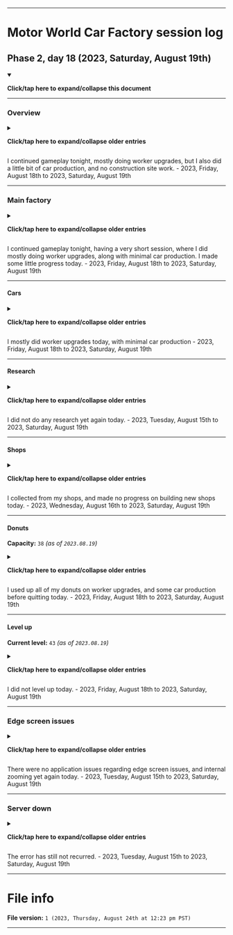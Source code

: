 
***

# Motor World Car Factory session log

## Phase 2, day 18 (2023, Saturday, August 19th)

<details open><summary><p><b>Click/tap here to expand/collapse this document</b></p></summary>

***

### Overview

<details><summary><p><b>Click/tap here to expand/collapse older entries</b></p></summary>

I finally resumed gameplay of this game today, after a hiatus that almost lasted 2 full years. I started after midnight. This is going to continue on a daily basis. - 2023, Wednesday, August 2nd

I resumed gameplay again tonight in full, but couldn't properly finish the session after this game due to extreme tiredness. - 2023, Thursday, August 3rd

I continued to play tonight, and made less progress. My PDA also suffered a system crash during gameplay. - 2023, Friday, August 4th

I continued to play tonight, and made less progress. - 2023, Saturday, August 5th

I continued to play tonight, and made less progress. I reversed my two daily sessions tonight, playing Motor World: Car Factory last. - 2023, Sunday, August 6th

I continued to play tonight, and made some progress. I finished building a service shop today, and began to build a go-kart building. I also built less durable cars. My sessions remained reversed, for now, MW:CF will be played last. - 2023, Monday, August 7th

I continued to play tonight, and made some progress. I finished building a service shop today, and began to build a go-kart building. I also built less durable cars. My sessions remained reversed, for now, MW:CF will be played last. - 2023, Monday, August 7th

I continued to play tonight, and made significantly less progress. I worked solely on upgrading workers, in the hopes that I can produce more racecars and highly durable cars in the future. I also sold 3 cars, but not the racecar, as it is taking time to sell. - 2023, Tuesday, August 8th

I continued to play tonight, and made less progress. I worked solely on upgrading workers, in the hopes that I can produce more racecars and highly durable cars in the future. I also sold 1 car today (the racecar) and leveled up to level 42. - 2023, Wednesday, August 9th

I continued to play tonight, and made less progress. I worked solely on upgrading workers, in the hopes that I can produce more racecars and highly durable cars in the future. - 2023, Thursday, August 10th

I continued to play tonight, and made slightly more progress. I worked solely on upgrading workers, in the hopes that I can produce more racecars and highly durable cars in the future. I began to collect rewards from my game progress today. - 2023, Friday, August 11th

I continued to play tonight, and made slightly less progress. I worked solely on upgrading workers, in the hopes that I can produce more racecars and highly durable cars in the future. I also collected some rewards from game progress again today. - 2023, Saturday, August 12th

I continued to play tonight, and made slightly more progress. I did some car development today, not finishing production on any, just moving it along a little. I mainly worked on upgrading workers again. I also played this game much later in the day (not at night) due to a schedule error after I became too tired last night. I also reversed the position of my Modern Smurfs Village and Motor World: Car Factory sessions again, with this game coming 1st (or 3rd) - 2023, Sunday, August 13th

I skipped my session today, as I needed to re-adjust my schedule a bit after falling asleep early last night. It threw off my schedule for this game today, and it required a day to re-adjust. - 2023, Monday, August 14th

I resumed gameplay tonight, mostly doing worker upgrades, but I also did a little bit of car production and construction site work as well. - 2023, Tuesday, August 15th

I continued gameplay tonight, mostly doing car manufacturing, but I also did a little bit of worker upgrades, and no construction site work. - 2023, Wednesday, August 16th

I continued gameplay tonight, mostly doing worker upgrades, but I also did quite a bit of car production, and no construction site work. - 2023, Thursday, August 17th

</details>

I continued gameplay tonight, mostly doing worker upgrades, but I also did a little bit of car production, and no construction site work. - 2023, Friday, August 18th to 2023, Saturday, August 19th

***

### Main factory

<details><summary><p><b>Click/tap here to expand/collapse older entries</b></p></summary>

After returning, everything was the same as when I played nearly 2 full years ago. I produced new cars until I ran out of donuts. - 2023, Wednesday, August 2nd

I produced new cars, upgraded workers, worked on construction, and sold cars until I ran out of donuts and quit. - 2023, Thursday, August 3rd

I produced new cars, upgraded some workers, worked on construction, and sold cars until I ran out of donuts and quit. My Sunny Roadster leveled up today. - 2023, Friday, August 4th

I produced new cars, upgraded some workers, worked on construction, and sold cars until I ran out of donuts and quit. - 2023, Saturday, August 5th

I produced new cars, did not upgrade any workers, did not work on construction, and sold cars until I ran out of donuts and quit. I began to build a really advanced car as an experiment, and it screwed up my whole assembly line. - 2023, Sunday, August 6th

I produced new cars, did not upgrade any workers, worked on construction, and sold cars until I ran out of donuts and quit. I finished building the Peaks Race Car today. - 2023, Monday, August 7th

I did not produce new cars, did not do construction, and only upgraded workers until I ran out of donuts and quit. - 2023, Tuesday, August 8th

I did not produce new cars, did not do construction, and only upgraded workers until I ran out of donuts and quit. I messed up severely, collecting from my shops before spending any donuts. It caused me to level up, and the level up reward was diminished, as my donut capacity was already maxed. - 2023, Wednesday, August 9th

I did not produce new cars, did not do construction, and only upgraded workers until I ran out of donuts and quit. Nothing was sold, and there were no levels gained. - 2023, Thursday, August 10th

I did not produce new cars, did not do construction, and only upgraded workers until I ran out of donuts and quit. Nothing was sold, and there were no levels gained. I did collect rewards from recent game progress. My factory ratings are drastically dropping from the lack of new cars. - 2023, Friday, August 11th

I did not produce new cars, did not do construction, and only upgraded workers until I ran out of donuts and quit. Nothing was sold, and there were no levels gained. - 2023, Saturday, August 12th

I did some car development today, not finishing production on any, just moving it along a little. I mainly worked on upgrading workers again. I also played this game much later in the day (not at night) due to a schedule error after I became too tired last night. I also reversed the position of my Modern Smurfs Village and Motor World: Car Factory sessions again, with this game coming 1st (or 3rd) - 2023, Sunday, August 13th

My session was skipped today. - 2023, Monday, August 14th

I resumed gameplay tonight, mostly doing worker upgrades, but I also did a little bit of car production and construction site work as well. - 2023, Tuesday, August 15th

I continued gameplay tonight, mostly doing car manufacturing/production, but I also did a little bit of worker upgrades. My session ended with an event resulting in a "tactical fail" I could not do anything about the customer complaint, the game should have at least had a coin spending option. - 2023, Wednesday, August 16th

I continued gameplay tonight, mostly doing worker upgrades before leveling up, then I did mostly car manufacturing/production, but I also did a little bit of worker upgrades. I made some progress today. - 2023, Thursday, August 17th

</details>

I continued gameplay tonight, having a very short session, where I did mostly doing worker upgrades, along with minimal car production. I made some little progress today. - 2023, Friday, August 18th to 2023, Saturday, August 19th

***

#### Cars

<details><summary><p><b>Click/tap here to expand/collapse older entries</b></p></summary>

I started to produce and sell some new Berliner Donks, but then switched to Sunny Roadsters, so that I could unlock another car type. - 2023, Wednesday, August 2nd

I continued to develop, produce, and sell Sunny Roadsters today. - 2023, Thursday, August 3rd

I continued to develop, produce, and sell Sunny Roadsters again today, with the car build kit leveling up today after the 25th vehicle was built. - 2023, Friday, August 4th

I continued to develop, produce, and sell Sunny Roadsters again today. - 2023, Saturday, August 5th

I continued to develop, produce, and sell Sunny Roadsters again today, but most of my efforts went towards a single car (a Peaks Race Car) - 2023, Sunday, August 6th

I began to develop Bendy SUVs today after finishing the Peaks Race Car. - 2023, Monday, August 7th

I worked solely on worker upgrades today, not building any cars. - 2023, Tuesday, August 8th to 2023, Wednesday, August 29th

I worked solely on worker upgrades today, not building or selling any cars. - 2023, Thursday, August 10th to 2023, Friday, August 11th

I worked solely on worker upgrades yet again today, not building or selling any cars. - 2023, Saturday, August 12th

I worked mostly on worker upgrades yet again today, but moved a car a little ways down the assembly line, and not finishing it. - 2023, Sunday, August 13th

My session was skipped today. - 2023, Monday, August 14th

I worked mostly on worker upgrades yet again today, but did more car production today near the end. - 2023, Tuesday, August 15th

I mostly did car production today, with some worker upgrades. - 2023, Wednesday, August 16th

I mostly did car production today, with a lot of worker upgrades as well. - 2023, Thursday, August 17th

</details>

I mostly did worker upgrades today, with minimal car production - 2023, Friday, August 18th to 2023, Saturday, August 19th

***

#### Research

<details><summary><p><b>Click/tap here to expand/collapse older entries</b></p></summary>

I began researching V8 engines today. - 2023, Wednesday, August 2nd

I began researching aluminum frames today. - 2023, Thursday, August 3rd

I began researching down sizing and V12 engines today. - 2023, Friday, August 4th

I began researching carbon panels today. - 2023, Saturday, August 5th

I began researching rally technology today. - 2023, Sunday, August 6th

I began researching self-driving car technology today. - 2023, Monday, August 7th

I began researching space technology today. - 2023, Tuesday, August 8th

I began researching hydrogen engine technology today. - 2023, Wednesday, August 9th

I did not do any research today. - 2023, Thursday, August 10th

I did not do any research again today. - 2023, Friday, August 11th

I did not do any research yet again today. - 2023, Saturday, August 12th to 2023, Sunday, August 13th

My session was skipped today. - 2023, Monday, August 14th

</details>

I did not do any research yet again today. - 2023, Tuesday, August 15th to 2023, Saturday, August 19th

***

#### Shops

<details><summary><p><b>Click/tap here to expand/collapse older entries</b></p></summary>

I collected from my shops, and made no progress on building new shops. - 2023, Wednesday, August 2nd

I collected from my shops, and made some progress on building new shops. - 2023, Thursday, August 3rd

I collected from my shops, and made minor progress on building new shops. - 2023, Friday, August 4th

I collected from my shops, and made minor progress on building new shops. - 2023, Saturday, August 5th

I collected from my shops, and made no progress on building new shops. - 2023, Sunday, August 6th

I collected from my shops, and made progress on building new shops, finishing construction on the service shop, and beginning to build a Go-Kart building. - 2023, Monday, August 7th

I collected from my shops, and made no progress on building new shops. - 2023, Tuesday, August 8th

I messed up severely, collecting from my shops before spending any donuts. It caused me to level up, and the level up reward was diminished, as my donut capacity was already maxed. - 2023, Wednesday, August 9th

I collected from my shops, and made no progress on building new shops. - 2023, Thursday, August 10th

I collected from my shops, and made no progress on building new shops again today. - 2023, Friday, August 11th

I collected from my shops, and made no progress on building new shops yet again today. - 2023, Saturday, August 12th to 2023, Sunday, August 13th

My session was skipped today. - 2023, Monday, August 14th

I collected from my shops, and made very slight progress on building new shops today. - 2023, Tuesday, August 15th

</details>

I collected from my shops, and made no progress on building new shops today. - 2023, Wednesday, August 16th to 2023, Saturday, August 19th

***

#### Donuts

**Capacity:** `38` _(as of `2023.08.19`)_

<details><summary><p><b>Click/tap here to expand/collapse older entries</b></p></summary>

I used up all of my donuts before quitting. - 2023, Wednesday, August 2nd

I used up all of my donuts, then upgraded my donut capacity from 37 to 38 for 7 cash, and then spent the remaining donuts on upgrading workers, and constructing a building.

I used up all of my donuts before quitting. - 2023, Friday, August 4th to 2023, Monday, August 7th


I used up all of my donuts on worker upgrades before quitting. - 2023, Tuesday, August 8th to 2023, Friday, August 11th

I used up all of my donuts on worker upgrades before quitting yet again today. - 2023, Saturday, August 12th to  2023, Sunday, August 13th

My session was skipped today. - 2023, Monday, August 14th

I used up all of my donuts on worker upgrades, and some car production before quitting today. - 2023, Tuesday, August 15th

I used up all of my donuts on car production today, and some worker upgrades before quitting today. - 2023, Wednesday, August 16th

I used up all of my donuts on car production, and worker upgrades before quitting today. - 2023, Thursday, August 17th

</details>

I used up all of my donuts on worker upgrades, and some car production before quitting today. - 2023, Friday, August 18th to 2023, Saturday, August 19th

***

#### Level up

**Current level:** `43` _(as of `2023.08.19`)_

<details><summary><p><b>Click/tap here to expand/collapse older entries</b></p></summary>

On 2023, Wednesday, August 2nd, I leveled up to level 40. - 2023, Wednesday, August 2nd

On 2023, Thursday, August 3rd, I leveled up to level 41. - 2023, Thursday, August 3rd

I did not level up today. - 2023, Friday, August 4th

I did not level up again today. - 2023, Saturday, August 5th

I did not level up yet again today. - 2023, Sunday, August 6th to 2023, Tuesday, August 8th

On 2023, Wednesday, August 9th, I leveled up to level 42. - 2023, Wednesday, August 9th

I did not level up today. - 2023, Thursday, August 10th

I did not level up again today. - 2023, Friday, August 11th

I did not level up yet again today. - 2023, Saturday, August 12th to 2023, Sunday, August 13th

My session was skipped today, meaning no level progress, and no leveling up. - 2023, Monday, August 14th

I did not level up yet again today. - 2023, Tuesday, August 15th to 2023, Wednesday, August 16th

On 2023, Thursday, August 17th, I leveled up to level 43. The first half of my session was mostly worker upgrades. From the donut bonus caused by leveling up, the rest of the session consisted of car production work. - 2023, Thursday, August 17th

</details>

I did not level up today. - 2023, Friday, August 18th to 2023, Saturday, August 19th

***

### Edge screen issues

<details><summary><p><b>Click/tap here to expand/collapse older entries</b></p></summary>

There were no application issues regarding edge screen issues, and internal zooming today. - 2023, Wednesday, August 2nd

There were no application issues regarding edge screen issues, and internal zooming again today. - 2023, Thursday, August 3rd

There were no application issues regarding edge screen issues, and internal zooming again today, although my phones desktop environment crashed and restarted itself. The game was unaffected. - 2023, Friday, August 4th

There were no application issues regarding edge screen issues, and internal zooming again today. - 2023, Saturday, August 5th to 2023, Sunday, August 13th

My session was skipped today. - 2023, Monday, August 14th

</details>

There were no application issues regarding edge screen issues, and internal zooming yet again today. - 2023, Tuesday, August 15th to 2023, Saturday, August 19th

***

### Server down

<details><summary><p><b>Click/tap here to expand/collapse older entries</b></p></summary>

When I played last 2 years ago, the game would repeatedly pop up an error saying that it couldn't connect to the server (the server has been down for a long time, and isn't coming back) the game could still play normally, but this error would come up constantly. After my 1.9 year hiatus, I have found that the error never comes up now. - 2023, Wednesday, August 2nd

The error has still not recurred. - 2023, Thursday, August 3rd to 2023, Sunday, August 6th

The error has still not recurred. I have been starting to wonder what the logo at the top is (the developer network for before the server went down) this was once a fairly popular game on iOS (how I found it originally) so there should be some documentaiton out there. - 2023, Monday, August 7th

The error has still not recurred. - 2023, Tuesday, August 8th to 2023, Sunday, August 13th

My session was skipped today. - 2023, Monday, August 14th

</details>

The error has still not recurred. - 2023, Tuesday, August 15th to 2023, Saturday, August 19th

</details>

***

# File info

**File version:** `1 (2023, Thursday, August 24th at 12:23 pm PST)`

***
